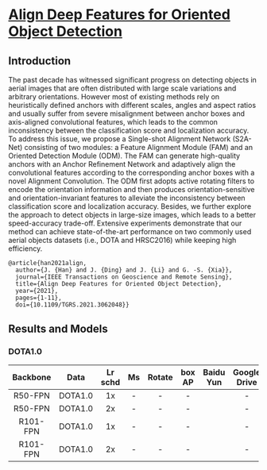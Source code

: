 # [Align Deep Features for Oriented Object Detection](https://arxiv.org/pdf/2008.09397.pdf)

## Introduction
The past decade has witnessed significant progress on detecting objects in aerial images that are often distributed with large scale variations and arbitrary orientations. However most of existing methods rely on heuristically defined anchors with different scales, angles and aspect ratios and usually suffer from severe misalignment between anchor boxes and axis-aligned convolutional features, which leads to the common inconsistency between the classification score and localization accuracy. To address this issue, we propose a Single-shot Alignment Network (S2A-Net) consisting of two modules: a Feature Alignment Module (FAM) and an Oriented Detection Module (ODM). The FAM can generate high-quality anchors with an Anchor Refinement Network and adaptively align the convolutional features according to the corresponding anchor boxes with a novel Alignment Convolution. The ODM first adopts active rotating filters to encode the orientation information and then produces orientation-sensitive and orientation-invariant features to alleviate the inconsistency between classification score and localization accuracy. Besides, we further explore the approach to detect objects in large-size images, which leads to a better speed-accuracy trade-off. Extensive experiments demonstrate that our method can achieve state-of-the-art performance on two commonly used aerial objects datasets (i.e., DOTA and HRSC2016) while keeping high efficiency.
```
@article{han2021align,  
  author={J. {Han} and J. {Ding} and J. {Li} and G. -S. {Xia}},  
  journal={IEEE Transactions on Geoscience and Remote Sensing},   
  title={Align Deep Features for Oriented Object Detection},   
  year={2021}, 
  pages={1-11},  
  doi={10.1109/TGRS.2021.3062048}}

```

## Results and Models

### DOTA1.0

| Backbone |   Data  | Lr schd | Ms | Rotate | box AP |                           Baidu Yun                          |                                         Google Drive                                        |
|:--------:|:-------:|:-------:|:--:|:------:|:------:|:------------------------------------------------------------:|:-------------------------------------------------------------------------------------------:|
|  R50-FPN | DOTA1.0 |    1x   |  - |    -   |    -   |                                                              |                                              -                                              |
|  R50-FPN | DOTA1.0 |    2x   |  - |    -   |    -   |                                                              |                                              -                                              |
| R101-FPN | DOTA1.0 |    1x   |  - |    -   |    -   |                                                              |                                              -                                              |
| R101-FPN | DOTA1.0 |    2x   |  - |    -   |    -   |                                                              |                                              -                                              |
